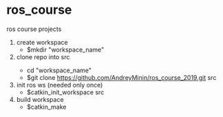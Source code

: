# ros_course
ros course projects

1. create workspace
   - $mkdir "workspace_name"
2. clone repo into <workspace> src
   - cd "workspace_name"
   - $git clone https://github.com/AndreyMinin/ros_course_2019.git src
3. init ros ws (needed only once)
   - $catkin_init_workspace src
4. build workspace
   - $catkin_make
